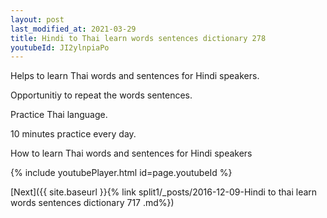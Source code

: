 ```yaml
---
layout: post
last_modified_at: 2021-03-29
title: Hindi to Thai learn words sentences dictionary 278 
youtubeId: JI2ylnpiaPo
---
```

 
 
Helps to learn Thai words and sentences for Hindi speakers.

Opportunitiy to repeat the words sentences. 

Practice Thai language. 
 
10 minutes practice every day. 
 
How to learn Thai words and sentences for Hindi speakers 
 
{% include youtubePlayer.html id=page.youtubeId %}
 
 
[Next]({{ site.baseurl }}{% link  split1/_posts/2016-12-09-Hindi to thai learn words sentences dictionary 717 .md%})
 
